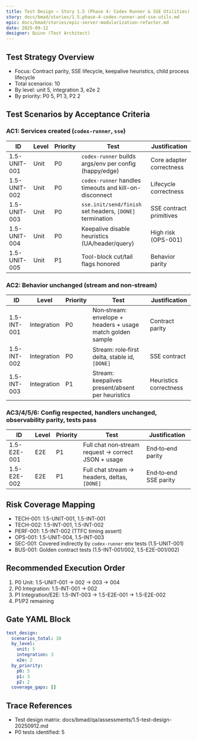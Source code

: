 ```yaml
---
title: Test Design — Story 1.5 (Phase 4: Codex Runner & SSE Utilities)
story: docs/bmad/stories/1.5.phase-4-codex-runner-and-sse-utils.md
epic: docs/bmad/stories/epic-server-modularization-refactor.md
date: 2025-09-12
designer: Quinn (Test Architect)
---
```


## Test Strategy Overview

- Focus: Contract parity, SSE lifecycle, keepalive heuristics, child process lifecycle
- Total scenarios: 10
- By level: unit 5, integration 3, e2e 2
- By priority: P0 5, P1 3, P2 2

## Test Scenarios by Acceptance Criteria

### AC1: Services created (`codex-runner`, `sse`)

| ID           | Level | Priority | Test                                                     | Justification            |
| ------------ | ----- | -------- | -------------------------------------------------------- | ------------------------ |
| 1.5-UNIT-001 | Unit  | P0       | `codex-runner` builds args/env per config (happy/edge)   | Core adapter correctness |
| 1.5-UNIT-002 | Unit  | P0       | `codex-runner` handles timeouts and kill-on-disconnect   | Lifecycle correctness    |
| 1.5-UNIT-003 | Unit  | P0       | `sse.init/send/finish` set headers, `[DONE]` termination | SSE contract primitives  |
| 1.5-UNIT-004 | Unit  | P0       | Keepalive disable heuristics (UA/header/query)           | High risk (OPS-001)      |
| 1.5-UNIT-005 | Unit  | P1       | Tool-block cut/tail flags honored                        | Behavior parity          |

### AC2: Behavior unchanged (stream and non‑stream)

| ID          | Level       | Priority | Test                                                       | Justification          |
| ----------- | ----------- | -------- | ---------------------------------------------------------- | ---------------------- |
| 1.5-INT-001 | Integration | P0       | Non‑stream: envelope + headers + usage match golden sample | Contract parity        |
| 1.5-INT-002 | Integration | P0       | Stream: role‑first delta, stable id, `[DONE]`              | SSE contract           |
| 1.5-INT-003 | Integration | P1       | Stream: keepalives present/absent per heuristics           | Heuristics correctness |

### AC3/4/5/6: Config respected, handlers unchanged, observability parity, tests pass

| ID          | Level | Priority | Test                                                | Justification         |
| ----------- | ----- | -------- | --------------------------------------------------- | --------------------- |
| 1.5-E2E-001 | E2E   | P1       | Full chat non‑stream request → correct JSON + usage | End‑to‑end parity     |
| 1.5-E2E-002 | E2E   | P1       | Full chat stream → headers, deltas, `[DONE]`        | End‑to‑end SSE parity |

## Risk Coverage Mapping

- TECH-001: 1.5-UNIT-001, 1.5-INT-001
- TECH-002: 1.5-INT-001, 1.5-INT-002
- PERF-001: 1.5-INT-002 (TTFC timing assert)
- OPS-001: 1.5-UNIT-004, 1.5-INT-003
- SEC-001: Covered indirectly by `codex-runner` env tests (1.5-UNIT-001)
- BUS-001: Golden contract tests (1.5-INT-001/002, 1.5-E2E-001/002)

## Recommended Execution Order

1. P0 Unit: 1.5-UNIT-001 → 002 → 003 → 004
2. P0 Integration: 1.5-INT-001 → 002
3. P1 Integration/E2E: 1.5-INT-003 → 1.5-E2E-001 → 1.5-E2E-002
4. P1/P2 remaining

## Gate YAML Block

```yaml
test_design:
  scenarios_total: 10
  by_level:
    unit: 5
    integration: 3
    e2e: 2
  by_priority:
    p0: 5
    p1: 3
    p2: 2
  coverage_gaps: []
```

## Trace References

- Test design matrix: docs/bmad/qa/assessments/1.5-test-design-20250912.md
- P0 tests identified: 5
